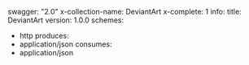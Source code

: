 swagger: "2.0"
x-collection-name: DeviantArt
x-complete: 1
info:
  title: DeviantArt
  version: 1.0.0
schemes:
- http
produces:
- application/json
consumes:
- application/json
